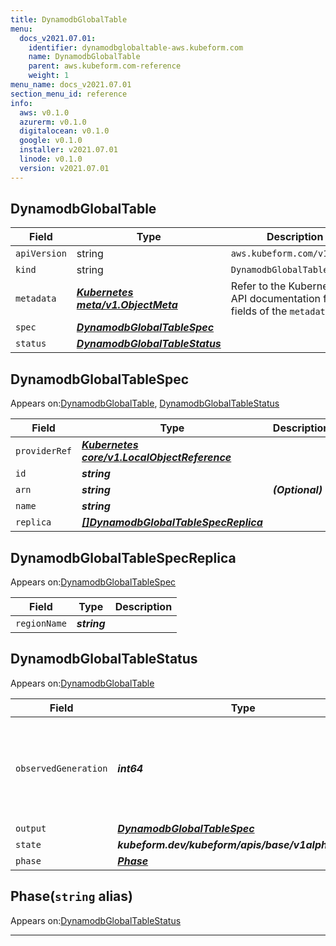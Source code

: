 ```yaml
---
title: DynamodbGlobalTable
menu:
  docs_v2021.07.01:
    identifier: dynamodbglobaltable-aws.kubeform.com
    name: DynamodbGlobalTable
    parent: aws.kubeform.com-reference
    weight: 1
menu_name: docs_v2021.07.01
section_menu_id: reference
info:
  aws: v0.1.0
  azurerm: v0.1.0
  digitalocean: v0.1.0
  google: v0.1.0
  installer: v2021.07.01
  linode: v0.1.0
  version: v2021.07.01
---
```


## DynamodbGlobalTable
| Field | Type | Description |
| ------ | ----- | ----------- |
| `apiVersion` | string | `aws.kubeform.com/v1alpha1` |
|    `kind` | string | `DynamodbGlobalTable` |
| `metadata` | ***[Kubernetes meta/v1.ObjectMeta](https://v1-18.docs.kubernetes.io/docs/reference/generated/kubernetes-api/v1.18/#objectmeta-v1-meta)***|Refer to the Kubernetes API documentation for the fields of the `metadata` field.|
| `spec` | ***[DynamodbGlobalTableSpec](#dynamodbglobaltablespec)***||
| `status` | ***[DynamodbGlobalTableStatus](#dynamodbglobaltablestatus)***||
## DynamodbGlobalTableSpec

Appears on:[DynamodbGlobalTable](#dynamodbglobaltable), [DynamodbGlobalTableStatus](#dynamodbglobaltablestatus)

| Field | Type | Description |
| ------ | ----- | ----------- |
| `providerRef` | ***[Kubernetes core/v1.LocalObjectReference](https://v1-18.docs.kubernetes.io/docs/reference/generated/kubernetes-api/v1.18/#localobjectreference-v1-core)***||
| `id` | ***string***||
| `arn` | ***string***| ***(Optional)*** |
| `name` | ***string***||
| `replica` | ***[[]DynamodbGlobalTableSpecReplica](#dynamodbglobaltablespecreplica)***||
## DynamodbGlobalTableSpecReplica

Appears on:[DynamodbGlobalTableSpec](#dynamodbglobaltablespec)

| Field | Type | Description |
| ------ | ----- | ----------- |
| `regionName` | ***string***||
## DynamodbGlobalTableStatus

Appears on:[DynamodbGlobalTable](#dynamodbglobaltable)

| Field | Type | Description |
| ------ | ----- | ----------- |
| `observedGeneration` | ***int64***| ***(Optional)*** Resource generation, which is updated on mutation by the API Server.|
| `output` | ***[DynamodbGlobalTableSpec](#dynamodbglobaltablespec)***| ***(Optional)*** |
| `state` | ***kubeform.dev/kubeform/apis/base/v1alpha1.State***| ***(Optional)*** |
| `phase` | ***[Phase](#phase)***| ***(Optional)*** |
## Phase(`string` alias)

Appears on:[DynamodbGlobalTableStatus](#dynamodbglobaltablestatus)

---
